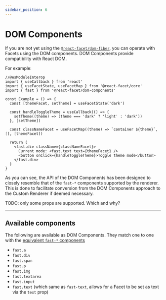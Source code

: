 ```yaml
---
sidebar_position: 6
---
```


# DOM Components

If you are not yet using the [`@react-facet/dom-fiber`](../rendering/using-the-custom-renderer), you can operate with Facets using the DOM components. DOM Components provide compatibility with React DOM.

For example:

```tsx twoslash
//@esModuleInterop
import { useCallback } from 'react'
import { useFacetState, useFacetMap } from '@react-facet/core'
import { fast } from '@react-facet/dom-components'

const Example = () => {
  const [themeFacet, setTheme] = useFacetState('dark')

  const handleToggleTheme = useCallback(() => {
    setTheme((theme) => (theme === 'dark' ? 'light' : 'dark'))
  }, [setTheme])

  const classNameFacet = useFacetMap((theme) => `container ${theme}`, [], [themeFacet])

  return (
    <fast.div className={classNameFacet}>
      Current mode: <fast.text text={themeFacet} />
      <button onClick={handleToggleTheme}>Toggle theme mode</button>
    </fast.div>
  )
}
```

As you can see, the API of the DOM Components has been designed to closely resemble that of the `fast-*` components supported by the renderer. This is done to facilitate conversion from the DOM Components approach to the Custom Renderer if deemed necessary.

TODO: only some props are supported. Which and why?

---

## Available components

The following are available as DOM Components. They match one to one with the [equivalent `fast-*` components](fast-components)

- `fast.a`
- `fast.div`
- `fast.span`
- `fast.p`
- `fast.img`
- `fast.textarea`
- `fast.input`
- `fast.text` (which same as `fast-text`, allows for a Facet to be set as text via the `text` prop)
